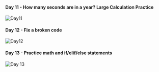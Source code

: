 #### Day 11 - How many seconds are in a year? Large Calculation Practice
![Day11](https://github.com/user-attachments/assets/f4b0d687-f822-4b2c-94eb-b83490eba80a)

#### Day 12 - Fix a broken code
![Day12](https://github.com/user-attachments/assets/b353a9d8-dea8-48eb-aebf-e356cbcdc89c)

#### Day 13 - Practice math and if/elif/else statements
![Day 13](https://github.com/user-attachments/assets/9a7526d0-577e-4d44-b92e-2ff9b4a4e9d1)
